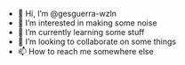 - 👋 Hi, I’m @gesguerra-wzln
- 👀 I’m interested in making some noise
- 🌱 I’m currently learning some stuff
- 💞️ I’m looking to collaborate on some things
- 📫 How to reach me somewhere else
